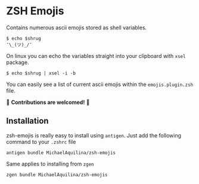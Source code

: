 ZSH Emojis
==========

Contains numerous ascii emojis stored as shell variables.

```
$ echo $shrug
¯\_(ツ)_/¯
```

On linux you can echo the variables straight into your clipboard with `xsel` package.

```
$ echo $shrug | xsel -i -b
```

You can easily see a list of current ascii emojis within the `emojis.plugin.zsh` file.

:tada: **Contributions are welcomed!** :tada:

Installation
------------

zsh-emojis is really easy to install using `antigen`. Just add the following command to your `.zshrc` file

```
antigen bundle MichaelAquilina/zsh-emojis
```

Same applies to installing from `zgen`

```
zgen bundle MichaelAquilina/zsh-emojis
```
